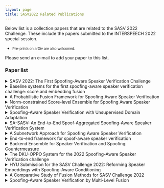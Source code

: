 ```yaml
---
layout: page
title: SASV2022 Related Publications
---
```


Below list is a collection papers that are related to the SASV 2022 Challenge.
These include the papers submitted to the INTERSPEECH 2022 special session.
- <div style="font-size:80%">Pre-prints on arXiv are also welcomed.

Please send an e-mail to add your paper to this list.

### Paper list

<details><summary>SASV 2022: The First Spoofing-Aware Speaker Verification Challenge</summary>
<div markdown="1">
- <div style="font-size:80%">Jee-weon Jung<sup>1,*</sup>, Hemlata Tak<sup>2,*</sup>, Hye-jin Shim<sup>3</sup>, Hee-Soo Heo<sup>1</sup>, Bong-Jin Lee<sup>1</sup>, Soo-Whan Chung<sup>1</sup>, Ha-Jin Yu<sup>3</sup>, Nicholas Evans<sup>2</sup>, and Tomi Kinnunen<sup>4</sup></div>
- <div style="font-size:80%"><sup>1</sup>Naver Corporation, South Korea, <sup>2</sup>EURECOM, Sophia Antipolis, France, <sup>3</sup>School of Computer Science, University of Seoul, South Korea, <sup>4</sup>University of Eastern Finland, Finland</div>
<div aria-hidden="true" aria-labelledby="bibtex-Jung2022SASV" class="modal fade" id="bibtex-Jung2022SASV" role="dialog" tabindex="-1" style="font-size:70%">
<pre>@inproceedings{Jung2022SASV,
    author = {Jung, Jee-weon and Tak, Hemlata and Shim, Hye-jin and Heo, Hee-Soo and Lee, Bong-Jin and Chung, Soo-Whan and Yu, Ha-Jin and Evans, Nicholas and Kinnunen, Tomi},
    title = {SASV 2022: The First Spoofing-Aware Speaker Verification Challenge},
    booktitle = {Proc. Interspeech (submitted)},
    year = {2022},
}
</pre>
</div>
</div>
</details>
<details><summary>Baseline systems for the first spoofing-aware speaker verification challenge: score and embedding fusion</summary>
<div markdown="1">
- <div style="font-size:80%">Hye-jin Shim<sup>1,*</sup>, Hemlata Tak<sup>2,*</sup> Xuechen Liu<sup>3,8</sup>, Hee-Soo Heo<sup>4</sup>, Jee-weon Jung<sup>4</sup>, Joon Son Chung<sup>5</sup>, Soo-Whan Chung<sup>4</sup>, Ha-Jin Yu<sup>1</sup>, Bong-Jin Lee<sup>4</sup>, Massimiliano Todisco<sup>2</sup>, Héctor Delgado<sup>6</sup>, Kong Aik Leeg<sup>7</sup>, Md Sahidullah<sup>8</sup>, Tomi Kinnunen<sup>3</sup>, Nicholas Evans<sup>2</sup></div>
- <div style="font-size:80%"><sup>1</sup>School of Computer Science, University of Seoul, South Korea, <sup>2</sup>EURECOM, Sophia Antipolis, France, <sup>3</sup>University of Eastern Finland, Finland, <sup>4</sup>Naver Corporation, South Korea, <sup>5</sup>KAIST, South Korea, <sup>6</sup>Nuance Communications, Spain, <sup>7</sup>A<sup>*</sup>STAR, Singapore, <sup>8</sup>Inria, France</div>
<div aria-hidden="true" aria-labelledby="bibtex-shim2022baseline" class="modal fade" id="bibtex-shim2022baseline" role="dialog" tabindex="-1" style="font-size:70%">
<pre>@inproceedings{shim2022baseline,
  author={Shim, Hye-jin and Tak, Hemlata and Liu, Xuechen and Heo, Hee-Soo and Jung, Jee-weon and Chung, Joon Son and Chung, Soo-Whan and Yu, Ha-Jin and Lee, Bong-Jin and Todisco, Massimiliano and Delgado, Héctor and Lee, Kong Aik and Sahidullah, Md and Kinnunen, Tomi and Evans, Nicholas},
  title={Baseline systems for the first spoofing-aware speaker verification challenge: score and embedding fusion},
  year=2022,
  booktitle={Proc. Speaker Odyssey Workshop (submitted)},
} 
</pre>
</div>
</div>
</details>

<details><summary>A Probabilistic Fusion Framework for Spoofing Aware Speaker Verification</summary>
<div markdown="1">
- <div style="font-size:80%">You Zhang, Ge Zhu, and Zhiyao Duan</div>
- <div style="font-size:80%">University of Rochester, USA</div>
<div aria-hidden="true" aria-labelledby="bibtex-zhang2022prob" class="modal fade" id="bibtex-zhang2022prob" role="dialog" tabindex="-1" style="font-size:70%">
<pre>@article{zhang2022prob,
  author={Zhang, You and Zhu, Ge and Duan, Zhiyao},
  title={A Probabilistic Fusion Framework for Spoofing Aware Speaker Verification},
  year={2022},
  journal={arXiv preprint arXiv:2202.05253}
}
</pre>
</div>
</div>
</details>

<details><summary>Norm-constrained Score-level Ensemble for Spoofing Aware Speaker Verification</summary>
<div markdown="1">
- <div style="font-size:80%">Peng Zhang, Peng Hu, Xueliang Zhang</div>
- <div style="font-size:80%">Elevoc Technology Co., Ltd, Shenzhen, China</div>
<div aria-hidden="true" aria-labelledby="bibtex-Zhang2022Norm" class="modal fade" id="bibtex-Zhang2022Norm" role="dialog" tabindex="-1" style="font-size:70%">
<pre>@inproceedings{Zhang2022Norm,
  author={Zhang, Peng and Hu, Peng and Zhang, Xueliang},
  title={Norm-constrained Score-level Ensemble for Spoofing Aware Speaker Verification},
  year=2022,
  booktitle={Proc. Interspeech (submitted)},
  }
</pre>
</div>
</div>
</details>

<details><summary>Spoofing-Aware Speaker Verification with Unsupervised Domain Adaptation</summary>
<div markdown="1">
- <div style="font-size:80%">Xuechen Liu<sup>1,2</sup>, Md Sahidullah<sup>2</sup>, Tomi Kinnunen<sup>1</sup></div>
- <div style="font-size:80%"><sup>1</sup>School of Computing, University of Eastern Finland, Joensuu, Finland <sup>2</sup>Université de Lorraine, CNRS, Inria, LORIA, F-54000, Nancy, France</div>
<div aria-hidden="true" aria-labelledby="bibtex-liu2022spoofing" class="modal fade" id="bibtex-liu2022spoofing" role="dialog" tabindex="-1" style="font-size:70%">
<pre>@inproceedings{liu2022spoofing,
  author={Liu, Xuechen and Sahidullah, Md and Kinnunen, Tomi},
  title={Spoofing-Aware Speaker Verification with Unsupervised Domain Adaptation},
  year=2022,
  booktitle={Proc. Speaker Odyssey (submitted)},
  }
</pre>
</div>
</div>
</details>

<details><summary>SA-SASV: An End-to-End Spoof-Aggregated Spoofing-Aware Speaker Verification System</summary>
<div markdown="1">
- <div style="font-size:80%">Zhongwei Teng<sup>1</sup>, Quchen Fu<sup>1</sup>, Jules White<sup>1</sup>, Maria E Powell<sup>2</sup>, and, Douglas C Schmidt<sup>1</sup></div>
- <div style="font-size:80%"><sup>1</sup>Dept. of Computer Science, Vanderbilt University <sup>2</sup>Dept. of Otolaryngology--Head and Neck Surgery, Vanderbilt University Medical Center</div>
<div aria-hidden="true" aria-labelledby="bibtex-teng2022sa" class="modal fade" id="bibtex-teng2022sa" role="dialog" tabindex="-1" style="font-size:70%">
<pre>@article{teng2022sa,
 title={SA-SASV: An End-to-End Spoof-Aggregated Spoofing-Aware Speaker Verification System},
 author={Teng, Zhongwei and Fu, Quchen and White, Jules and Powell, Maria E and Schmidt, Douglas C},
 journal={arXiv preprint arXiv:2203.06517},
 year={2022}
}
</pre>
</div>
</div>
</details>

<details><summary>A Subnetwork Approach for Spoofing Aware Speaker Verification</summary>
<div markdown="1">
- <div style="font-size:80%">Alexander Alenin, Nikita Torgashov, Anton Okhotnikov, Rostislav Makarov and Ivan Yakovlev</div>
- <div style="font-size:80%">ID R&D Inc.</div>
<div aria-hidden="true" aria-labelledby="bibtex-Alenin2022A" class="modal fade" id="bibtex-Alenin2022A" role="dialog" tabindex="-1" style="font-size:70%">
<pre>@inproceedings{Alenin2022A,
  author={Alenin, Alexander and Torgashov, Nikita and Okhotnikov, Anton and Makarov, Rostislav and Yakovlev, Ivan},
  title={A Subnetwork Approach for Spoofing Aware Speaker Verification},
  year=2022,
  booktitle={Proc. Interspeech (submitted)}
}
</pre>
</div>
</div>
</details>

<details><summary>End-to-end framework for spoof-aware speaker verification</summary>
<div markdown="1">
- <div style="font-size:80%">Woo Hyun Kang, Jahangir Alam, Abderrahim Fathan</div>
- <div style="font-size:80%">Computer Research Institute of Montreal (CRIM), Montreal (Quebec), Canada</div>
<div aria-hidden="true" aria-labelledby="bibtex-kang22sasv" class="modal fade" id="bibtex-kang22sasv" role="dialog" tabindex="-1" style="font-size:70%">
<pre>@inproceedings{kang22sasv,
 author={Kang, Woo Hyun and Alam, Jahangir and Fathan, Abderrahim},
 title={End-to-end framework for spoof-aware speaker verification},
 year=2022,
 booktitle={Proc. Interspeech (submitted)},
}
</pre>
</div>
</div>
</details>

<details><summary>Backend Ensemble for Speaker Verification and Spoofing Countermeasure</summary>
<div markdown="1">
- <div style="font-size:80%">Li Zhang, Yue Li, Huan Zhao, Lei Xie</div>
- <div style="font-size:80%">Audio, Speech and Language Processing Group (ASLP@NPU), School of Computer Science, Northwestern Polytechnical University (NPU), Xi'an, China</div>
<div aria-hidden="true" aria-labelledby="bibtex-li2022backend" class="modal fade" id="bibtex-li2022backend" role="dialog" tabindex="-1" style="font-size:70%">
<pre>@inproceedings{li2022backend,
  author={Zhang, Li and Li, Yue and Zhao, Huan and Xie, Lei},
  title={Backend Ensemble for Speaker Verification and Spoofing Countermeasure},
  year=2022,
  booktitle={Proc. Interspeech (submitted)},
  }
</pre>
</div>
</div>
</details>

<details><summary>The DKU-OPPO System for the 2022 Spoofing-Aware Speaker Verification challenge</summary>
<div markdown="1">
- <div style="font-size:80%">Xingming Wang, Xiaoyi Qin, Yikang Wang, Yunfei Xu, Ming Li</div>
- <div style="font-size:80%">School of Computer Science, Wuhan University, Wuhan, China
Data Science Research Center, Duke Kunshan University, Kunshan, China
Guangdong OPPO Mobile Telecommunications Corp., Ltd., Guangzhou, China</div>
<div aria-hidden="true" aria-labelledby="bibtex-dku2022sasv" class="modal fade" id="bibtex-dku2022sasv" role="dialog" tabindex="-1" style="font-size:70%">
<pre>@inproceedings{dku2022sasv,
  author={Wang, Xingming and Qin, Xiaoyi and Wang, Yikang and Xu, Yunfei and Li, Ming},
  title={The DKU-OPPO System for the 2022 Spoofing-Aware Speaker Verification challenge},
  year=2022,
  booktitle={Proc. Interspeech (submitted)},
  }
</pre>
</div>
</div>
</details>

<details><summary>HYU Submission for the SASV Challenge 2022: Reforming Speaker Embeddings with Spoofing-Aware Conditioning</summary>
<div markdown="1">
- <div style="font-size:80%">Jeong-Hwan Choi, Joon-Young Yang, Ye Rin Jeoung, and Joon-Hyuk Chang</div>
- <div style="font-size:80%">Hanyang University, South Korea</div>
<div aria-hidden="true" aria-labelledby="bibtex-choi2022hyu" class="modal fade" id="bibtex-choi2022hyu" role="dialog" tabindex="-1" style="font-size:70%">
<pre>@inproceedings{hyu_sasv_2022,
title={HYU submission for the SASV challenge 2022: Reforming speaker embeddings with spoofing-aware conditioning},
author={Choi, Jeong-Hwan and Yang, Joon-Young and Jeoung, Yerin and Chang, Joon-Hyuk},
booktitle={Proc. INTERSPEECH (submitted)},
year={2022}
}
</pre>
</div>
</div>
</details>

<details><summary>A Comparative Study of Fusion Methods for SASV Challenge 2022</summary>
<div markdown="1">
- <div style="font-size:80%">Petr Grinberg, Vladislav Shikhov</div>
- <div style="font-size:80%">Samsung R&D Institute Russia</div>
<div aria-hidden="true" aria-labelledby="bibtex-grinberg2022a" class="modal fade" id="bibtex-grinberg2022a" role="dialog" tabindex="-1" style="font-size:70%">
<pre>@inproceedings{grinberg2022comparative,
  title={A Comparative Study of Fusion Methods for SASV Challenge 2022},
  author={Petr Grinberg and Vladislav Shikhov},
  year={2022},
  booktitle={Proc. Interspeech (submitted)},
}
</pre>
</div>
</div>
</details>

<details><summary>Spoofing-Aware Speaker Verification by Multi-Level Fusion</summary>
<div markdown="1">
- <div style="font-size:80%">Haibin Wu<sup>1,2</sup>, Lingwei Meng<sup>3</sup>, Jiawen Kang<sup>3</sup>, Jinchao Li<sup>3</sup>, Xu Li<sup>3</sup>, Xixin Wu<sup>3</sup>, Hung-yi Lee<sup>1</sup>, Helen Meng<sup>2,3</sup></div>
- <div style="font-size:80%"><sup>1</sup>Graduate Institute of Communication Engineering, National Taiwan University <sup>2</sup> Centre for Perceptual and Interactive Intelligence, The Chinese University of Hong Kong <sup>3</sup> Human-Computer Communications Laboratory, The Chinese University of Hong Kong</div>
<div aria-hidden="true" aria-labelledby="bibtex-wu2022spoofing" class="modal fade" id="bibtex-wu2022spoofing" role="dialog" tabindex="-1" style="font-size:70%">
<pre>@article{wu2022spoofing,
  author={Wu, Haibin and Meng, Lingwei and Kang, Jiawen and Li, Jinchao and Li, Xu and Wu, Xixin and Lee, Hung-yi and Meng, Helen},
  title={Spoofing-Aware Speaker Verification by Multi-Level Fusion},
  year={2022},
  journal={arXiv preprint arXiv:2203.15377}
}
</pre>
</div>
</div>
</details>